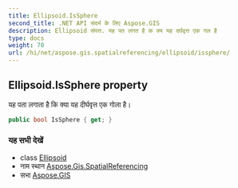 ```yaml
---
title: Ellipsoid.IsSphere
second_title: .NET API संदर्भ के लिए Aspose.GIS
description: Ellipsoid संपत्त. यह पत लगत है क क्य यह दर्घवृत्त एक गल है
type: docs
weight: 70
url: /hi/net/aspose.gis.spatialreferencing/ellipsoid/issphere/
---
```

## Ellipsoid.IsSphere property

यह पता लगाता है कि क्या यह दीर्घवृत्त एक गोला है।

```csharp
public bool IsSphere { get; }
```

### यह सभी देखें

* class [Ellipsoid](../)
* नाम स्थान [Aspose.Gis.SpatialReferencing](../../ellipsoid/)
* सभा [Aspose.GIS](../../../)



